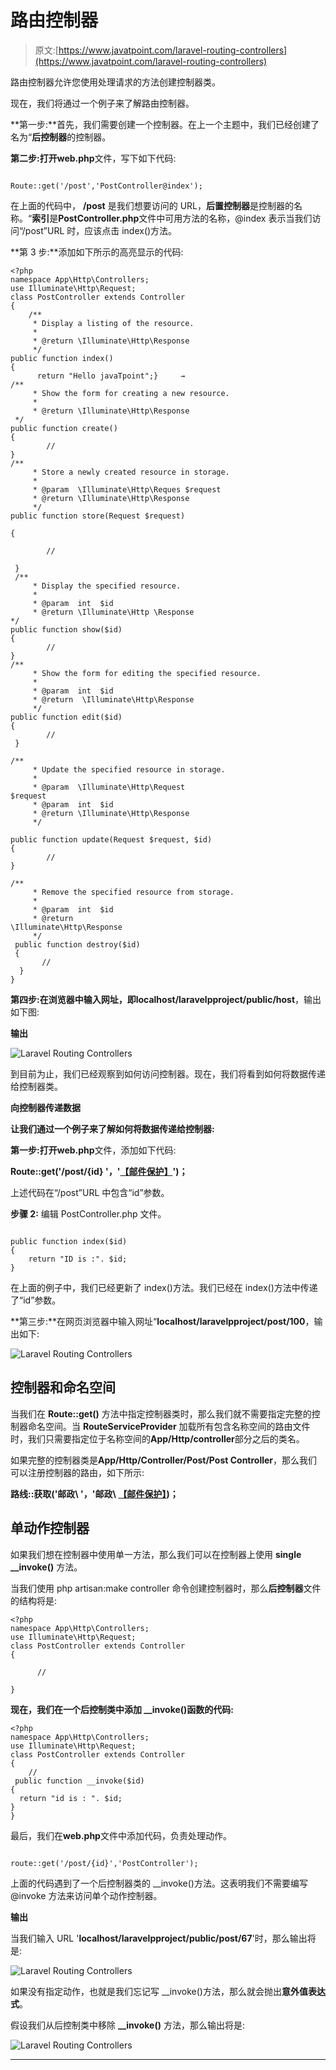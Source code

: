 # 路由控制器

> 原文:[https://www.javatpoint.com/laravel-routing-controllers](https://www.javatpoint.com/laravel-routing-controllers)

路由控制器允许您使用处理请求的方法创建控制器类。

现在，我们将通过一个例子来了解路由控制器。

**第一步:**首先，我们需要创建一个控制器。在上一个主题中，我们已经创建了名为“**后控制器**的控制器。

**第二步:**打开**web.php**文件，写下如下代码:

```

Route::get('/post','PostController@index');

```

在上面的代码中， **/post** 是我们想要访问的 URL，**后置控制器**是控制器的名称。“**索引**是**PostController.php**文件中可用方法的名称，@index 表示当我们访问“/post”URL 时，应该点击 index()方法。

**第 3 步:**添加如下所示的高亮显示的代码:

```
<?php
namespace App\Http\Controllers;
use Illuminate\Http\Request;
class PostController extends Controller
{
    /**
     * Display a listing of the resource.
     *
     * @return \Illuminate\Http\Response
     */
public function index()
{
      return "Hello javaTpoint";}     →
/**
     * Show the form for creating a new resource.
     *
     * @return \Illuminate\Http\Response
 */
public function create()
{
        //
}
/**
     * Store a newly created resource in storage.
     *
     * @param  \Illuminate\Http\Reques $request
     * @return \Illuminate\Http\Response
     */
public function store(Request $request)

{

        //

 }
 /**
     * Display the specified resource.
     *
     * @param  int  $id
     * @return \Illuminate\Http \Response
*/
public function show($id)
{
        //
}
/**
     * Show the form for editing the specified resource.
     *
     * @param  int  $id
     * @return  \Illuminate\Http\Response
     */
public function edit($id)
{
        //
 }

/**
     * Update the specified resource in storage.
     *
     * @param  \Illuminate\Http\Request   
$request
     * @param  int  $id
     * @return \Illuminate\Http\Response
     */

public function update(Request $request, $id)
{
        //
}

/**
     * Remove the specified resource from storage.
     *
     * @param  int  $id
     * @return  
\Illuminate\Http\Response
     */
 public function destroy($id)
 {
       //
  }
}

```

**第四步:**在浏览器中输入网址，即**localhost/laravelpproject/public/host**，输出如下图:

**输出**

![Laravel Routing Controllers](../Images/4bc1b46ee74d9ba1bdc7f7d74302ae5f.png)

到目前为止，我们已经观察到如何访问控制器。现在，我们将看到如何将数据传递给控制器类。

**向控制器传递数据**

**让我们通过一个例子来了解如何将数据传递给控制器:**

**第一步:**打开**web.php**文件，添加如下代码:

**Route::get('/post/{id} '，'[【邮件保护】](/cdn-cgi/l/email-protection)')；**

上述代码在“/post”URL 中包含“id”参数。

**步骤 2:** 编辑 PostController.php 文件。

```

public function index($id)
{
    return "ID is :". $id;
}

```

在上面的例子中，我们已经更新了 index()方法。我们已经在 index()方法中传递了“id”参数。

**第三步:**在网页浏览器中输入网址“**localhost/laravelpproject/post/100**，输出如下:

![Laravel Routing Controllers](../Images/4eaf1022509921491ead71b2b18f3014.png)

## 控制器和命名空间

当我们在 **Route::get()** 方法中指定控制器类时，那么我们就不需要指定完整的控制器命名空间。当 **RouteServiceProvider** 加载所有包含名称空间的路由文件时，我们只需要指定位于名称空间的**App/Http/controller**部分之后的类名。

如果完整的控制器类是**App/Http/Controller/Post/Post Controller**，那么我们可以注册控制器的路由，如下所示:

**路线::获取('邮政\ '，'邮政\ [【邮件保护】](/cdn-cgi/l/email-protection))；**

## 单动作控制器

如果我们想在控制器中使用单一方法，那么我们可以在控制器上使用 **single __invoke()** 方法。

当我们使用 php artisan:make controller 命令创建控制器时，那么**后控制器**文件的结构将是:

```
<?php
namespace App\Http\Controllers;
use Illuminate\Http\Request;
class PostController extends Controller
{

      //

}

```

**现在，我们在一个后控制类中添加 __invoke()函数的代码:**

```
<?php
namespace App\Http\Controllers;
use Illuminate\Http\Request;
class PostController extends Controller
{
    //
 public function __invoke($id)
{
  return "id is : ". $id;
}
}

```

最后，我们在**web.php**文件中添加代码，负责处理动作。

```

route::get('/post/{id}','PostController');

```

上面的代码遇到了一个后控制器类的 __invoke()方法。这表明我们不需要编写@invoke 方法来访问单个动作控制器。

**输出**

当我们输入 URL '**localhost/laravelpproject/public/post/67**'时，那么输出将是:

![Laravel Routing Controllers](../Images/23bc598c4c976569e3824dd9816b42f4.png)

如果没有指定动作，也就是我们忘记写 __invoke()方法，那么就会抛出**意外值表达式**。

假设我们从后控制类中移除 **__invoke()** 方法，那么输出将是:

![Laravel Routing Controllers](../Images/6465fd4702898e3e08f7bd878796dc57.png)

* * *